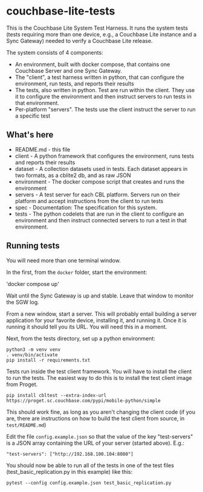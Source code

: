 # couchbase-lite-tests

This is the Couchbase Lite System Test Harness.  It runs the
system tests (tests requiring more than one device, e.g., a
Couchbase Lite instance and a Sync Gateway) needed to verify
a Couchbase Lite release.

The system consists of 4 components:

* An environment, built with docker compose, that contains one Couchbase Server and one Sync Gateway.
* The "client", a  test harness written in python, that can configure the environment, run tests, and reports their results
* The tests, also written in python.  Test are run within the client.  They use it to configure the environment and then instruct servers to run tests in that environment.
* Per-platform "servers".  The tests use the client instruct the server to run a specific test

## What's here

* README.md - this file
* client - A python framework that configures the environment, runs tests and reports their results
* dataset - A collection datasets used in tests.  Each dataset appears in two formats, as a cblite2 db, and as raw JSON
* environment - The docker compose script that creates and runs the environment
* servers - A test server for each CBL platform.  Servers run on their platform and accept instructions from the client to run tests
* spec - Documentation:  The specification for this system.
* tests - The python codelets that are run in the client to configure an environment and then instruct connected servers to run a test in that environment.

## Running tests

You will need more than one terminal window.

In the first, from the `docker` folder, start the environment:

'docker compose up'

Wait until the Sync Gateway is up and stable.  Leave that window to monitor the
SGW log.

From a new window, start a server.  This will probably entail building a server
application for your favorite device, installing it, and running it.  Once it is
running it should tell you its URL.  You will need this in a moment.

Next, from the tests directory, set up a python environment:

```
python3 -m venv venv
. venv/bin/activate
pip install -r requirements.txt
```

Tests run inside the test client framework.  You will have to install the client
to run the tests.  The easiest way to do this is to install the test client
image from Proget.

```
pip install cbltest --extra-index-url https://proget.sc.couchbase.com/pypi/mobile-python/simple
```

This should work fine, as long as you aren't changing the client code (if you
are, there are instructions on how to build the test client from source, in
`test/README.md`)

Edit the file `config.example.json` so that the value of the key "test-servers"
is a JSON array containing the URL of your server (started above).  E.g.:

```
"test-servers": ["http://192.168.100.104:8080"]
```

You should now be able to run all of the tests in one of the test files
(test\_basic_replication.py in this example) like this:

```
pytest --config config.example.json test_basic_replication.py
```


